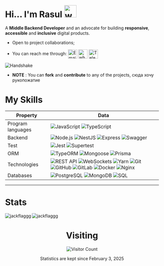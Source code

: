 # Hi... I'm Rasul  <img src="https://user-images.githubusercontent.com/72663882/171687151-bb31c996-c9d2-49c8-b593-734946893b23.gif" alt="waving hand gif" aria-hidden="true" width="40" />

A **Middle Backend Developer**  and an advocate for building **responsive**, **accessible** and **inclusive** digital products. 
- Open to project collaborations;


- You can reach me through: <a href="mailto:rasul.khamzinnn@gmail.com" title="Email"><img alt="Email" src="https://img.shields.io/badge/Gmail-D14836?style=for-the-badge&logo=gmail&logoColor=white" height="30" align="center"/></a> <a href="https://wa.me/79174249247" title="Whatsapp"><img alt="whatsapp"  src="https://img.shields.io/badge/WhatsApp-25D366?style=for-the-badge&logo=whatsapp&logoColor=white" height="30" align="center"/></a> <a href="https://t.me/jackflagg" title="Telegram">
  <img alt="Telegram" src="https://img.shields.io/badge/Telegram-2CA5E0?style=for-the-badge&logo=telegram&logoColor=white" height="30" align="center"/>
</a>

![Handshake](https://raw.githubusercontent.com/Tarikul-Islam-Anik/Animated-Fluent-Emojis/master/Emojis/Hand%20gestures/Handshake.png)

- **NOTE** : You can **fork** and **contribute** to any of the projects, сюда хочу рукопожатие



# My Skills

| Property              | Data                                                                                                                                                 |
|-----------------------|------------------------------------------------------------------------------------------------------------------------------------------------------|
| Program languages   | ![JavaScript](https://img.shields.io/badge/-JavaScript-f7df1e?style=flat&logo=javascript&logoColor=black) ![TypeScript](https://img.shields.io/badge/-TypeScript-007acc?style=flat&logo=typescript&logoColor=white) |
| Backend               | ![Node.js](https://img.shields.io/badge/-Node.js-339933?style=flat&logo=node-dot-js&logoColor=white) ![NestJS](https://img.shields.io/badge/-NestJS-e0234e?style=flat&logo=nestjs&logoColor=white) ![Express](https://img.shields.io/badge/-Express-000000?style=flat&logo=express&logoColor=white) ![Swagger](https://img.shields.io/badge/-Swagger-85ea2d?style=flat&logo=swagger&logoColor=black) |
| Test                  | ![Jest](https://img.shields.io/badge/-Jest-c21325?style=flat&logo=jest&logoColor=white) ![Supertest](https://img.shields.io/badge/-Supertest-00bfff?style=flat&logo=supertest&logoColor=white)
| ORM                   | ![TypeORM](https://img.shields.io/badge/-TypeORM-ff0000?style=flat&logo=typeorm&logoColor=white) ![Mongoose](https://img.shields.io/badge/-Mongoose-880000?style=flat&logo=mongoose&logoColor=white) ![Prisma](https://img.shields.io/badge/-Prisma-2d3748?style=flat&logo=prisma&logoColor=white)
| Technologies          | ![REST API](https://img.shields.io/badge/-REST%20API-02569b?style=flat&logo=rest-api&logoColor=white) ![WebSockets](https://img.shields.io/badge/-WebSockets-010101?style=flat&logo=websocket&logoColor=white) ![Yarn](https://img.shields.io/badge/-Yarn-2c8ebb?style=flat&logo=yarn&logoColor=white) ![Git](https://img.shields.io/badge/-Git-f05032?style=flat&logo=git&logoColor=white) ![GitHub](https://img.shields.io/badge/-GitHub-181717?style=flat&logo=github&logoColor=white) ![GitLab](https://img.shields.io/badge/-GitLab-fc6d26?style=flat&logo=gitlab&logoColor=white) ![Docker](https://img.shields.io/badge/-Docker-2496ed?style=flat&logo=docker&logoColor=white) ![Nginx](https://img.shields.io/badge/-Nginx-269539?style=flat&logo=nginx&logoColor=white) |
| Databases             | ![PostgreSQL](https://img.shields.io/badge/-PostgreSQL-336791?style=flat&logo=postgresql&logoColor=white) ![MongoDB](https://img.shields.io/badge/-MongoDB-47a248?style=flat&logo=mongodb&logoColor=white) ![SQL](https://img.shields.io/badge/-SQL-4479a1?style=flat&logo=sql&logoColor=white) |

---

# Stats

<p>
  <img align="left" src="https://github-readme-stats.vercel.app/api/top-langs?username=jackflaggg&show_icons=true&layout=compact" alt="jackflaggg" />
</p>
<p>
  <img align="center" src="https://github-readme-stats.vercel.app/api?username=jackflaggg&show_icons=true&locale=en" alt="jackflaggg" />
</p>


<div style="text-align: center;">
  <h1>Visiting</h1>
  <img src="https://profile-counter.glitch.me/jackflaggg/count.svg" alt="Visitor Count">
  <p>Statistics are kept since February 3, 2025</p>
</div>



